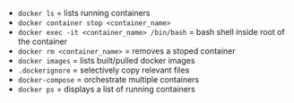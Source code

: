 - ```docker ls``` = lists running containers
- ```docker container stop <container_name>```
- ```docker exec -it <container_name> /bin/bash``` = bash shell inside root of the container
- ```docker rm <container_name>``` = removes a stoped container
- ```docker images``` = lists built/pulled docker images
- ```.dockerignore``` = selectively copy relevant files
- ```docker-compose``` = orchestrate multiple containers
- ```docker ps``` = displays a list of running containers
